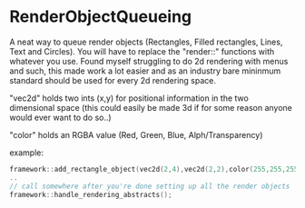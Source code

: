 # RenderObjectQueueing
A neat way to queue render objects (Rectangles, Filled rectangles, Lines, Text and Circles). You will have to replace the "render::" functions with whatever you use. Found myself struggling to do 2d rendering with menus and such, this made work a lot easier and as an industry bare mininmum standard should be used for every 2d rendering space.

"vec2d" holds two ints (x,y) for positional information in the two dimensional space (this could easily be made 3d if for some reason anyone would ever want to do so..)

"color" holds an RGBA value (Red, Green, Blue, Alph/Transparency)

example:

```cpp
framework::add_rectangle_object(vec2d(2,4),vec2d(2,2),color(255,255,255,255);
..
// call somewhere after you're done setting up all the render objects
framework::handle_rendering_abstracts();
```
